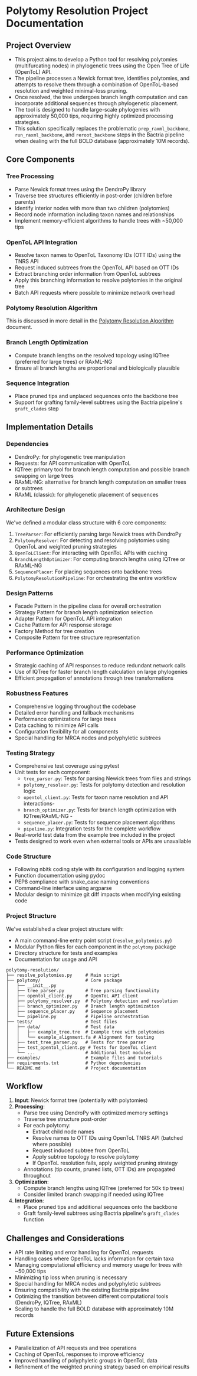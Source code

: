 # Polytomy Resolution Project Documentation

## Project Overview
- This project aims to develop a Python tool for resolving polytomies (multifurcating nodes) in phylogenetic trees using the Open Tree of Life (OpenToL) API.
- The pipeline processes a Newick format tree, identifies polytomies, and attempts to resolve them through a combination of OpenToL-based resolution and weighted minimal-loss pruning.
- Once resolved, the tree undergoes branch length computation and can incorporate additional sequences through phylogenetic placement.
- The tool is designed to handle large-scale phylogenies with approximately 50,000 tips, requiring highly optimized processing strategies.
- This solution specifically replaces the problematic `prep_raxml_backbone`, `run_raxml_backbone`, and `reroot_backbone` steps in the Bactria pipeline when dealing with the full BOLD database (approximately 10M records).

## Core Components

### Tree Processing
- Parse Newick format trees using the DendroPy library
- Traverse tree structures efficiently in post-order (children before parents)
- Identify interior nodes with more than two children (polytomies)
- Record node information including taxon names and relationships
- Implement memory-efficient algorithms to handle trees with ~50,000 tips

### OpenToL API Integration
- Resolve taxon names to OpenToL Taxonomy IDs (OTT IDs) using the TNRS API
- Request induced subtrees from the OpenToL API based on OTT IDs
- Extract branching order information from OpenToL subtrees
- Apply this branching information to resolve polytomies in the original tree
- Batch API requests where possible to minimize network overhead

### Polytomy Resolution Algorithm

This is discussed in more detail in the [Polytomy Resolution Algorithm](resolution-pruning.md) document.

### Branch Length Optimization
- Compute branch lengths on the resolved topology using IQTree (preferred for large trees) or RAxML-NG
- Ensure all branch lengths are proportional and biologically plausible

### Sequence Integration
- Place pruned tips and unplaced sequences onto the backbone tree
- Support for grafting family-level subtrees using the Bactria pipeline's `graft_clades` step

## Implementation Details

### Dependencies
- DendroPy: for phylogenetic tree manipulation
- Requests: for API communication with OpenToL
- IQTree: primary tool for branch length computation and possible branch swapping on large trees
- RAxML-NG: alternative for branch length computation on smaller trees or subtrees
- RAxML (classic): for phylogenetic placement of sequences

### Architecture Design
We've defined a modular class structure with 6 core components:
1. `TreeParser`: For efficiently parsing large Newick trees with DendroPy
2. `PolytomyResolver`: For detecting and resolving polytomies using OpenToL and weighted pruning strategies
3. `OpenToLClient`: For interacting with OpenToL APIs with caching
4. `BranchLengthOptimizer`: For computing branch lengths using IQTree or RAxML-NG
5. `SequencePlacer`: For placing sequences onto backbone trees
6. `PolytomyResolutionPipeline`: For orchestrating the entire workflow

### Design Patterns
- Facade Pattern in the pipeline class for overall orchestration
- Strategy Pattern for branch length optimization selection
- Adapter Pattern for OpenToL API integration
- Cache Pattern for API response storage
- Factory Method for tree creation
- Composite Pattern for tree structure representation

### Performance Optimization
- Strategic caching of API responses to reduce redundant network calls
- Use of IQTree for faster branch length calculation on large phylogenies
- Efficient propagation of annotations through tree transformations

### Robustness Features
- Comprehensive logging throughout the codebase
- Detailed error handling and fallback mechanisms
- Performance optimizations for large trees
- Data caching to minimize API calls
- Configuration flexibility for all components
- Special handling for MRCA nodes and polyphyletic subtrees

### Testing Strategy
- Comprehensive test coverage using pytest
- Unit tests for each component:
  - `tree_parser.py`: Tests for parsing Newick trees from files and strings
  - `polytomy_resolver.py`: Tests for polytomy detection and resolution logic
  - `opentol_client.py`: Tests for taxon name resolution and API interactions- 
  - `branch_optimizer.py`: Tests for branch length optimization with IQTree/RAxML-NG  - 
  - `sequence_placer.py`: Tests for sequence placement algorithms
  - `pipeline.py`: Integration tests for the complete workflow
- Real-world test data from the example tree included in the project
- Tests designed to work even when external tools or APIs are unavailable

### Code Structure
- Following nbitk coding style with its configuration and logging system
- Function documentation using pydoc
- PEP8 compliance with snake_case naming conventions
- Command-line interface using argparse
- Modular design to minimize git diff impacts when modifying existing code

### Project Structure
We've established a clear project structure with:
- A main command-line entry point script (`resolve_polytomies.py`)
- Modular Python files for each component in the `polytomy` package
- Directory structure for tests and examples
- Documentation for usage and API

```
polytomy-resolution/
├── resolve_polytomies.py     # Main script
├── polytomy/                 # Core package
│   ├── __init__.py
│   ├── tree_parser.py        # Tree parsing functionality
│   ├── opentol_client.py     # OpenToL API client
│   ├── polytomy_resolver.py  # Polytomy detection and resolution
│   ├── branch_optimizer.py   # Branch length optimization
│   ├── sequence_placer.py    # Sequence placement
│   └── pipeline.py           # Pipeline orchestration
├── tests/                    # Test files
│   ├── data/                 # Test data
│   │   ├── example_tree.tre  # Example tree with polytomies
│   │   └── example_alignment.fa # Alignment for testing
│   ├── test_tree_parser.py   # Tests for tree parser
│   ├── test_opentol_client.py # Tests for OpenToL client
│   └── ...                   # Additional test modules
├── examples/                 # Example files and tutorials
├── requirements.txt          # Python dependencies
└── README.md                 # Project documentation
```

## Workflow

1. **Input**: Newick format tree (potentially with polytomies)
2. **Processing**:
   - Parse tree using DendroPy with optimized memory settings
   - Traverse tree structure post-order
   - For each polytomy:
     - Extract child node names
     - Resolve names to OTT IDs using OpenToL TNRS API (batched where possible)
     - Request induced subtree from OpenToL
     - Apply subtree topology to resolve polytomy
     - If OpenToL resolution fails, apply weighted pruning strategy
   - Annotations (tip counts, pruned lists, OTT IDs) are propagated throughout
3. **Optimization**:
   - Compute branch lengths using IQTree (preferred for 50k tip trees)
   - Consider limited branch swapping if needed using IQTree
4. **Integration**:
   - Place pruned tips and additional sequences onto the backbone
   - Graft family-level subtrees using Bactria pipeline's `graft_clades` function

## Challenges and Considerations
- API rate limiting and error handling for OpenToL requests
- Handling cases where OpenToL lacks information for certain taxa
- Managing computational efficiency and memory usage for trees with ~50,000 tips
- Minimizing tip loss when pruning is necessary
- Special handling for MRCA nodes and polyphyletic subtrees
- Ensuring compatibility with the existing Bactria pipeline
- Optimizing the transition between different computational tools (DendroPy, IQTree, RAxML)
- Scaling to handle the full BOLD database with approximately 10M records

## Future Extensions
- Parallelization of API requests and tree operations
- Caching of OpenToL responses to improve efficiency
- Improved handling of polyphyletic groups in OpenToL data
- Refinement of the weighted pruning strategy based on empirical results